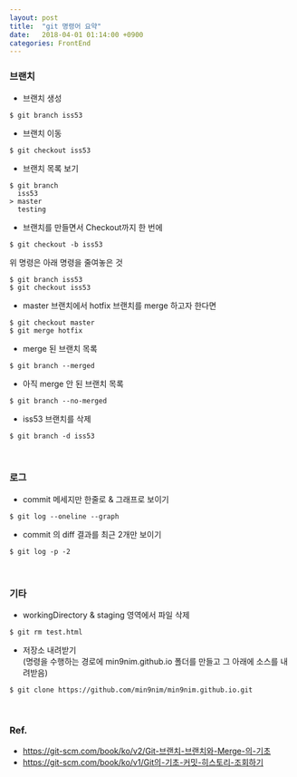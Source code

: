 ```yaml
---
layout: post
title:  "git 명령어 요약"
date:   2018-04-01 01:14:00 +0900
categories: FrontEnd
---
```

### 브랜치
* 브랜치 생성
```
$ git branch iss53
```
* 브랜치 이동
```
$ git checkout iss53
```
* 브랜치 목록 보기
```console
$ git branch
  iss53
> master
  testing
```
* 브랜치를 만들면서 Checkout까지 한 번에
```
$ git checkout -b iss53
```
위 명령은 아래 명령을 줄여놓은 것
```
$ git branch iss53
$ git checkout iss53
```
* master 브랜치에서 hotfix 브랜치를 merge 하고자 한다면
```
$ git checkout master
$ git merge hotfix
```
* merge 된 브랜치 목록
```
$ git branch --merged
```
* 아직 merge 안 된 브랜치 목록
```
$ git branch --no-merged
```
* iss53 브랜치를 삭제
```
$ git branch -d iss53
```
<br>

### 로그
* commit 메세지만 한줄로 & 그래프로 보이기
```
$ git log --oneline --graph
```
* commit 의 diff 결과를 최근 2개만 보이기
```
$ git log -p -2
```
<br>

### 기타
* workingDirectory & staging 영역에서 파일 삭제
```
$ git rm test.html
```
* 저장소 내려받기  
(명령을 수행하는 경로에 min9nim.github.io 폴더를 만들고 그 아래에 소스를 내려받음)
```
$ git clone https://github.com/min9nim/min9nim.github.io.git
```
<br>


### Ref.
* <https://git-scm.com/book/ko/v2/Git-브랜치-브랜치와-Merge-의-기초>
* <https://git-scm.com/book/ko/v1/Git의-기초-커밋-히스토리-조회하기>
